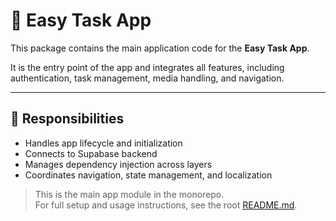 # 📱 Easy Task App

This package contains the main application code for the **Easy Task App**.

It is the entry point of the app and integrates all features, including authentication, task management, media handling, and navigation.

---

## 🧩 Responsibilities

- Handles app lifecycle and initialization
- Connects to Supabase backend
- Manages dependency injection across layers
- Coordinates navigation, state management, and localization

> This is the main app module in the monorepo.  
> For full setup and usage instructions, see the root [README.md](../README.md).